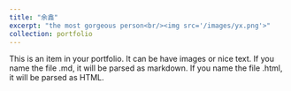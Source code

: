 ```yaml
---
title: "余鑫"
excerpt: "the most gorgeous person<br/><img src='/images/yx.png'>"
collection: portfolio
---
```


This is an item in your portfolio. It can be have images or nice text. If you name the file .md, it will be parsed as markdown. If you name the file .html, it will be parsed as HTML. 
